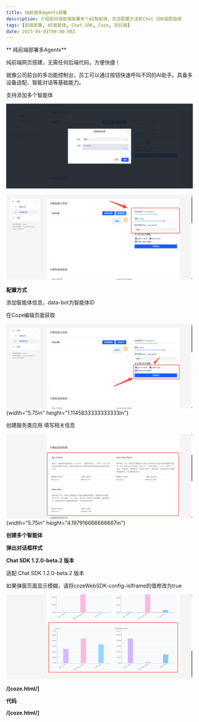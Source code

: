 ```yaml
---
title: 纯前端多Agents部署
description: 介绍如何纯前端部署多个AI智能体，包含配置方法和Chat SDK适配指南
tags: [前端部署, AI智能体, Chat SDK, Coze, 无后端]
date: 2025-04-01T00:00:00Z
---
```


** 纯前端部署多Agents**



纯前端网页搭建，无需任何后端代码，方便快捷！

就像公司前台的多功能控制台，员工可以通过按钮快速呼叫不同的AI助手。具备多设备适配、智能对话等基础能力。

支持添加多个智能体

![](assets/image_8d1e7137.png)

![](assets/image_1a8f685c.png)

**配置方式**

添加智能体信息，data-bot为智能体ID

在Coze编辑页面获取

![](assets/image_5fb6b9fb.png){width="5.75in"
height="1.1145833333333333in"}

创建服务类应用 填写相关信息

![](assets/image_1b65d98f.png){width="5.75in"
height="4.197916666666667in"}

**创建多个智能体**

**弹出对话框样式**

**Chat SDK 1.2.0-beta.2 版本**

适配 Chat SDK 1.2.0-beta.2 版本

如果弹窗页面显示模糊，请将cozeWebSDK-config-isIframe的值修改为true

![](assets/image_715e45bf.png)

**/[coze.html/]**

**代码**

**/[coze.html/]**
